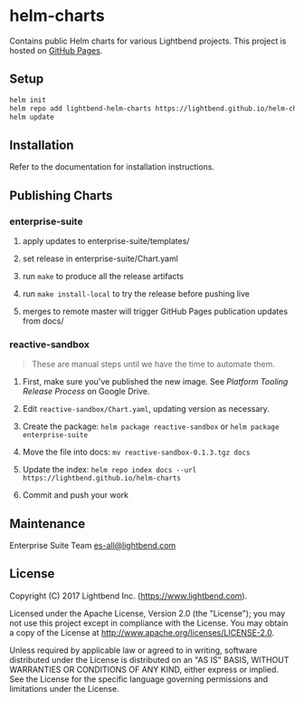 # helm-charts

Contains public Helm charts for various Lightbend projects. This project is hosted on [GitHub Pages](https://lightbend.github.io/helm-charts/index.yaml).

## Setup

```bash
helm init
helm repo add lightbend-helm-charts https://lightbend.github.io/helm-charts
helm update
```

## Installation

Refer to the documentation for installation instructions.

## Publishing Charts

### enterprise-suite

1. apply updates to enterprise-suite/templates/

2. set release in enterprise-suite/Chart.yaml

3. run `make` to produce all the release artifacts

4. run `make install-local` to try the release before pushing live

5. merges to remote master will trigger GitHub Pages publication updates from docs/


### reactive-sandbox

> These are manual steps until we have the time to automate them.

1. First, make sure you've published the new image. See *Platform Tooling Release Process* on Google Drive.

2. Edit `reactive-sandbox/Chart.yaml`, updating version as necessary.

3. Create the package: `helm package reactive-sandbox` or `helm package enterprise-suite`

4. Move the file into docs: `mv reactive-sandbox-0.1.3.tgz docs`

5. Update the index: `helm repo index docs --url https://lightbend.github.io/helm-charts`

6. Commit and push your work

## Maintenance

Enterprise Suite Team <es-all@lightbend.com>

## License

Copyright (C) 2017 Lightbend Inc. (https://www.lightbend.com).

Licensed under the Apache License, Version 2.0 (the "License"); you may not use this project except in compliance with the License. You may obtain a copy of the License at http://www.apache.org/licenses/LICENSE-2.0.

Unless required by applicable law or agreed to in writing, software distributed under the License is distributed on an "AS IS" BASIS, WITHOUT WARRANTIES OR CONDITIONS OF ANY KIND, either express or implied. See the License for the specific language governing permissions and limitations under the License.
